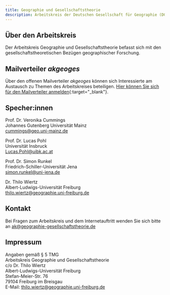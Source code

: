 ```yaml
---
title: Geographie und Gesellschaftstheorie
description: Arbeitskreis der Deutschen Gesellschaft für Geographie (DGfG)
---
```


## Über den Arbeitskreis

Der Arbeitskreis Geographie und Gesellschaftstheorie befasst sich mit den gesellschaftstheoretischen Bezügen geographischer Forschung.

## Mailverteiler _akgeoges_

Über den offenen Mailverteiler _akgeoges_ können sich Interessierte am Austausch zu Themen des Arbeitskreises beteiligen. [Hier können Sie sich für den Mailverteiler anmelden](https://list.uni-graz.at/mailman3/postorius/lists/akgeoges.list.uni-graz.at/){:target="_blank"}.

## Specher:innen

Prof. Dr. Veronika Cummings \
Johannes Gutenberg Universität Mainz \
[cummings@geo.uni-mainz.de](mailto:cummings@geo.uni-mainz.de)

Prof. Dr. Lucas Pohl \
Universität Insbruck \
[Lucas.Pohl@uibk.ac.at](mailto:Lucas.Pohl@uibk.ac.at)

Prof. Dr. Simon Runkel \
Friedrich-Schiller-Universität Jena \
[simon.runkel@uni-jena.de](mailto:simon.runkel@uni-jena.de)

Dr. Thilo Wiertz \
Albert-Ludwigs-Universität Freiburg \
[thilo.wiertz@geographie.uni-freiburg.de](mailto:thilo.wiertz@geographie.uni-freiburg.de)

## Kontakt

Bei Fragen zum Arbeitskreis und dem Internetauftritt wenden Sie sich bitte an [ak@geographie-gesellschaftstheorie.de](mailto:ak@geographie-gesellschaftstheorie.de)

## Impressum

Angaben gemäß § 5 TMG \
Arbeitskreis Geographie und Gesellschaftstheorie \
c/o Dr. Thilo Wiertz \
Albert-Ludwigs-Universität Freiburg \
Stefan-Meier-Str. 76 \
79104 Freiburg im Breisgau \
E-Mail: thilo.wiertz@geographie.uni-freiburg.de